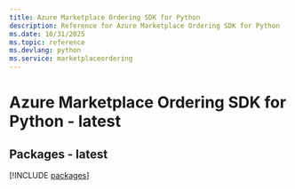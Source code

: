 ```yaml
---
title: Azure Marketplace Ordering SDK for Python
description: Reference for Azure Marketplace Ordering SDK for Python
ms.date: 10/31/2025
ms.topic: reference
ms.devlang: python
ms.service: marketplaceordering
---
```

# Azure Marketplace Ordering SDK for Python - latest
## Packages - latest
[!INCLUDE [packages](marketplace-ordering-index.md)]